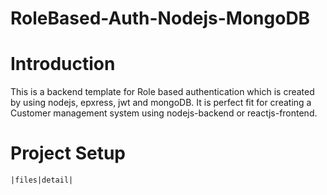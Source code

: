 # RoleBased-Auth-Nodejs-MongoDB

# Introduction

This is a backend template for Role based authentication which is created by using nodejs, epxress, jwt and mongoDB.
It is perfect fit for creating a Customer management system using nodejs-backend or reactjs-frontend.

# Project Setup

    |files|detail|
